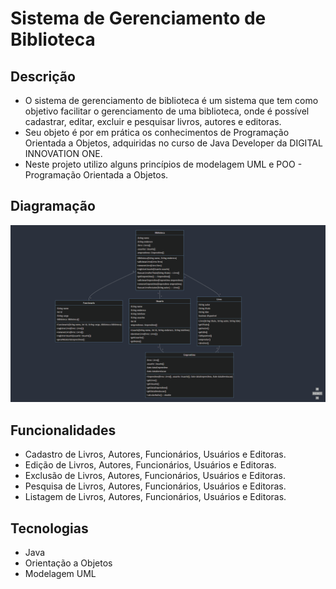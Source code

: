 <h1>Sistema de Gerenciamento de Biblioteca</h1>

<h2>Descrição</h2>

* O sistema de gerenciamento de biblioteca é um sistema que tem como objetivo facilitar o gerenciamento de uma biblioteca, onde é possível cadastrar, editar, excluir e pesquisar livros, autores e editoras.
* Seu objeto é por em prática os conhecimentos de Programação Orientada a Objetos, adquiridas no curso de Java Developer da DIGITAL INNOVATION ONE.
* Neste projeto utilizo alguns princípios de modelagem UML e POO - Programação Orientada a Objetos.

<h2>Diagramação</h2>
<img src="https://github.com/Dhisting1/Sistema-de-Gerenciamento-de-Biblioteca/blob/main/docs/diagrama%C3%A7%C3%A3o.png">

<h2>Funcionalidades</h2>

* Cadastro de Livros, Autores, Funcionários, Usuários e Editoras.
* Edição de Livros, Autores, Funcionários, Usuários e Editoras.
* Exclusão de Livros, Autores, Funcionários, Usuários e Editoras.
* Pesquisa de Livros, Autores, Funcionários, Usuários e Editoras.
* Listagem de Livros, Autores, Funcionários, Usuários e Editoras.

<h2>Tecnologias</h2>

* Java
* Orientação a Objetos
* Modelagem UML
